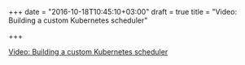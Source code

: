 +++
date = "2016-10-18T10:45:10+03:00"
draft = true
title = "Video: Building a custom Kubernetes scheduler"

+++

<p><a href="/stories/1142">Video: Building a custom Kubernetes scheduler</a></p>
